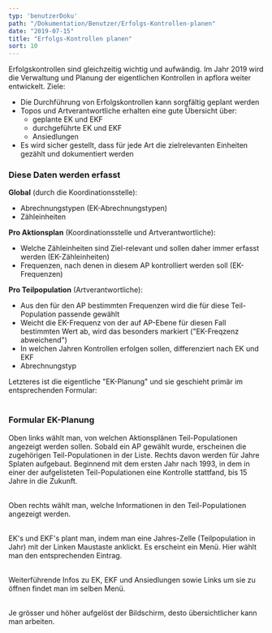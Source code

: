 ```yaml
---
typ: 'benutzerDoku'
path: "/Dokumentation/Benutzer/Erfolgs-Kontrollen-planen"
date: "2019-07-15"
title: "Erfolgs-Kontrollen planen"
sort: 10
---
```


Erfolgskontrollen sind gleichzeitig wichtig und aufwändig. Im Jahr 2019 wird die Verwaltung und Planung der eigentlichen Kontrollen in apflora weiter entwickelt. Ziele:
- Die Durchführung von Erfolgskontrollen kann sorgfältig geplant werden
- Topos und Artverantwortliche erhalten eine gute Übersicht über:
  - geplante EK und EKF
  - durchgeführte EK und EKF
  - Ansiedlungen
- Es wird sicher gestellt, dass für jede Art die zielrelevanten Einheiten gezählt und dokumentiert werden

### Diese Daten werden erfasst

**Global** (durch die Koordinationsstelle):
- Abrechnungstypen (EK-Abrechnungstypen)
- Zähleinheiten

**Pro Aktionsplan** (Koordinationsstelle und Artverantwortliche):
- Welche Zähleinheiten sind Ziel-relevant und sollen daher immer erfasst werden (EK-Zähleinheiten)
- Frequenzen, nach denen in diesem AP kontrolliert werden soll (EK-Frequenzen)

**Pro Teilpopulation** (Artverantwortliche):
- Aus den für den AP bestimmten Frequenzen wird die für diese Teil-Population passende gewählt
- Weicht die EK-Frequenz von der auf AP-Ebene für diesen Fall bestimmten Wert ab, wird das besonders markiert ("EK-Freqzenz abweichend")
- In welchen Jahren Kontrollen erfolgen sollen, differenziert nach EK und EKF
- Abrechnungstyp

Letzteres ist die eigentliche "EK-Planung" und sie geschieht primär im entsprechenden Formular:<br/><br/>

### Formular EK-Planung
Oben links wählt man, von welchen Aktionsplänen Teil-Populationen angezeigt werden sollen. Sobald ein AP gewählt wurde, erscheinen die zugehörigen Teil-Populationen in der Liste. Rechts davon werden für Jahre Splaten aufgebaut. Beginnend mit dem ersten Jahr nach 1993, in dem in einer der aufgelisteten Teil-Populationen eine Kontrolle stattfand, bis 15 Jahre in die Zukunft.<br/><br/>

Oben rechts wählt man, welche Informationen in den Teil-Populationen angezeigt werden.<br/><br/>

EK's und EKF's plant man, indem man eine Jahres-Zelle (Teilpopulation in Jahr) mit der Linken Maustaste anklickt. Es erscheint ein Menü. Hier wählt man den entsprechenden Eintrag.<br/><br/>

Weiterführende Infos zu EK, EKF und Ansiedlungen sowie Links um sie zu öffnen findet man im selben Menü.<br/><br/>

Je grösser und höher aufgelöst der Bildschirm, desto übersichtlicher kann man arbeiten.